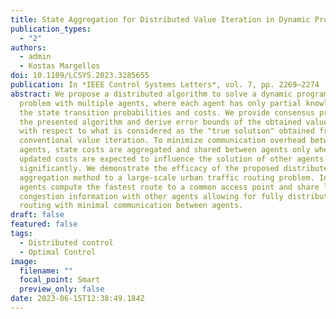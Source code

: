 ```yaml
---
title: State Aggregation for Distributed Value Iteration in Dynamic Programming
publication_types:
  - "2"
authors:
  - admin
  - Kostas Margellos
doi: 10.1109/LCSYS.2023.3285655
publication: In *IEEE Control Systems Letters*, vol. 7, pp. 2269–2274
abstract: We propose a distributed algorithm to solve a dynamic programming
  problem with multiple agents, where each agent has only partial knowledge of
  the state transition probabilities and costs. We provide consensus proofs for
  the presented algorithm and derive error bounds of the obtained value function
  with respect to what is considered as the "true solution" obtained from
  conventional value iteration. To minimize communication overhead between
  agents, state costs are aggregated and shared between agents only when the
  updated costs are expected to influence the solution of other agents
  significantly. We demonstrate the efficacy of the proposed distributed
  aggregation method to a large-scale urban traffic routing problem. Individual
  agents compute the fastest route to a common access point and share local
  congestion information with other agents allowing for fully distributed
  routing with minimal communication between agents.
draft: false
featured: false
tags:
  - Distributed control
  - Optimal Control
image:
  filename: ""
  focal_point: Smart
  preview_only: false
date: 2023-06-15T12:38:49.184Z
---
```

